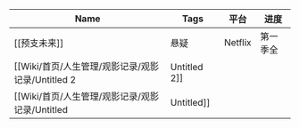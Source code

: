 |Name|Tags|平台|进度|
|---|---|---|---|
|[[预支未来]]|悬疑|Netflix|第一季全|
|[[Wiki/首页/人生管理/观影记录/观影记录/Untitled 2|Untitled 2]]||||
|[[Wiki/首页/人生管理/观影记录/观影记录/Untitled|Untitled]]||||